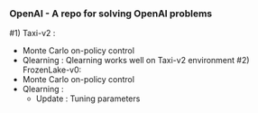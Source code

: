 ### OpenAI - A repo for solving OpenAI problems

#1) Taxi-v2 : 

  - Monte Carlo on-policy control
  - Qlearning : Qlearning works well on Taxi-v2 environment
#2) FrozenLake-v0:
  - Monte Carlo on-policy control
  - Qlearning : 
    + Update : Tuning parameters
